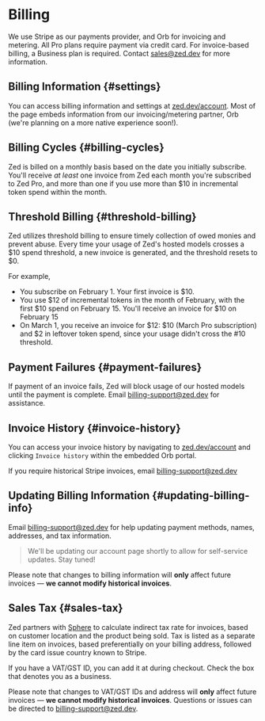 # Billing

We use Stripe as our payments provider, and Orb for invoicing and metering. All Pro plans require payment via credit card.
For invoice-based billing, a Business plan is required. Contact [sales@zed.dev](mailto:sales@zed.dev) for more information.

## Billing Information {#settings}

You can access billing information and settings at [zed.dev/account](https://zed.dev/account).
Most of the page embeds information from our invoicing/metering partner, Orb (we're planning on a more native experience soon!).

## Billing Cycles {#billing-cycles}

Zed is billed on a monthly basis based on the date you initially subscribe. You'll receive _at least_ one invoice from Zed each month you're subscribed to Zed Pro, and more than one if you use more than $10 in incremental token spend within the month.

## Threshold Billing {#threshold-billing}

Zed utilizes threshold billing to ensure timely collection of owed monies and prevent abuse. Every time your usage of Zed's hosted models crosses a $10 spend threshold, a new invoice is generated, and the threshold resets to $0.

For example,
- You subscribe on February 1. Your first invoice is $10.
- You use $12 of incremental tokens in the month of February, with the first $10 spend on February 15. You'll receive an invoice for $10 on February 15
- On March 1, you receive an invoice for $12: $10 (March Pro subscription) and $2 in leftover token spend, since your usage didn't cross the #10 threshold.

## Payment Failures {#payment-failures}

If payment of an invoice fails, Zed will block usage of our hosted models until the payment is complete. Email [billing-support@zed.dev](mailto:billing-support@zed.dev) for assistance.

## Invoice History {#invoice-history}

You can access your invoice history by navigating to [zed.dev/account](https://zed.dev/account) and clicking `Invoice history` within the embedded Orb portal.

If you require historical Stripe invoices, email [billing-support@zed.dev](mailto:billing-support@zed.dev)

## Updating Billing Information {#updating-billing-info}

Email [billing-support@zed.dev](mailto:billing-support@zed.dev) for help updating payment methods, names, addresses, and tax information.

> We'll be updating our account page shortly to allow for self-service updates. Stay tuned!

Please note that changes to billing information will **only** affect future invoices — **we cannot modify historical invoices**.

## Sales Tax {#sales-tax}

Zed partners with [Sphere](https://www.getsphere.com/) to calculate indirect tax rate for invoices, based on customer location and the product being sold. Tax is listed as a separate line item on invoices, based preferentially on your billing address, followed by the card issue country known to Stripe.

If you have a VAT/GST ID, you can add it at during checkout. Check the box that denotes you as a business.

Please note that changes to VAT/GST IDs and address will **only** affect future invoices — **we cannot modify historical invoices**.
Questions or issues can be directed to [billing-support@zed.dev](mailto:billing-support@zed.dev).
